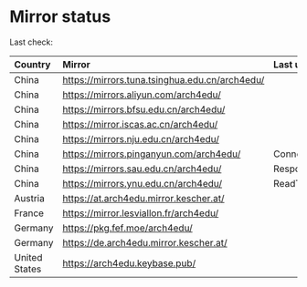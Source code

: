 <script src="./time.js"></script>
# Mirror status
Last check: <script type="text/javascript">localize(1669789622.0135734);</script>

|Country|Mirror|Last update|
|:------|:-----|:----------|
|China|https://mirrors.tuna.tsinghua.edu.cn/arch4edu/|<script type="text/javascript">localize(1669747127);</script>|
|China|https://mirrors.aliyun.com/arch4edu/|<script type="text/javascript">localize(1669704360);</script>|
|China|https://mirrors.bfsu.edu.cn/arch4edu/|<script type="text/javascript">localize(1669747127);</script>|
|China|https://mirror.iscas.ac.cn/arch4edu/|<script type="text/javascript">localize(1669747127);</script>|
|China|https://mirrors.nju.edu.cn/arch4edu/|<script type="text/javascript">localize(1669704360);</script>|
|China|https://mirrors.pinganyun.com/arch4edu/|ConnectTimeout|
|China|https://mirrors.sau.edu.cn/arch4edu/|Response 500|
|China|https://mirrors.ynu.edu.cn/arch4edu/|ReadTimeout|
|Austria|https://at.arch4edu.mirror.kescher.at/|<script type="text/javascript">localize(1669747127);</script>|
|France|https://mirror.lesviallon.fr/arch4edu/|<script type="text/javascript">localize(1669747127);</script>|
|Germany|https://pkg.fef.moe/arch4edu/|<script type="text/javascript">localize(1669747127);</script>|
|Germany|https://de.arch4edu.mirror.kescher.at/|<script type="text/javascript">localize(1669747127);</script>|
|United States|https://arch4edu.keybase.pub/|<script type="text/javascript">localize(1669747127);</script>|

<script src="./tablefilter/tablefilter.js"></script>
<script src="./table.js"></script>